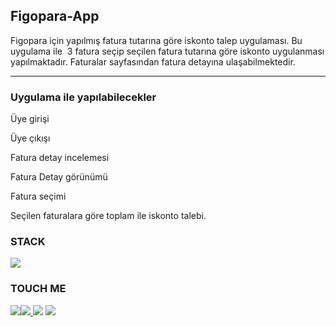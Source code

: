 ## Figopara-App

Figopara için yapılmış fatura tutarına göre iskonto talep uygulaması. Bu uygulama ile  3 fatura seçip seçilen fatura tutarına göre iskonto uygulanması yapılmaktadır. Faturalar sayfasından fatura detayına ulaşabilmektedir.

---

### Uygulama ile yapılabilecekler

Üye girişi

Üye çıkışı

Fatura detay incelemesi

Fatura Detay görünümü

Fatura seçimi

Seçilen faturalara göre toplam ile iskonto talebi.

### STACK

[![](https://skillicons.dev/icons?i=git,html,js,ts,react,nextjs,emotion,materialui,redux,sass)](https://todo-app-six-pearl.vercel.app/)

### TOUCH ME

[![](https://skillicons.dev/icons?i=git)](https://github.com/birkankervan)[![](https://skillicons.dev/icons?i=linkedin) ](https://www.linkedin.com/in/emre-birkan-kervan-8858b1143/)[![](https://skillicons.dev/icons?i=stackoverflow)](https://stackoverflow.com/users/11132670/birkan) [![](https://icons.iconarchive.com/icons/rafiqul-hassan/blogger/128/Email-3-icon.png)](mailto:e.birkankervan@gmail.com)
